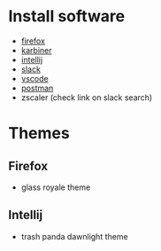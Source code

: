 # Install software
- [firefox](https://www.mozilla.org/en-US/firefox/)
- [karbiner](https://karabiner-elements.pqrs.org/)
- [intellij](https://www.jetbrains.com/idea/download/?section=mac)
- [slack](https://slack.com/intl/en-in/downloads/mac)
- [vscode](https://code.visualstudio.com/)
- [postman](https://www.postman.com/downloads/postman-agent/)
- zscaler (check link on slack search)
# Themes
## Firefox 
- glass royale theme
## Intellij
- trash panda dawnlight theme
